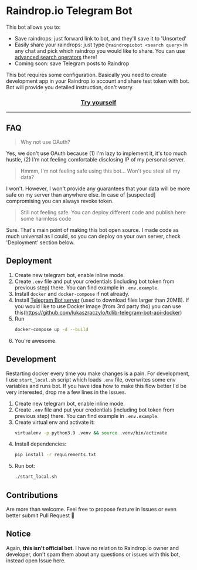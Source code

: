 # Raindrop.io Telegram Bot

This bot allows you to:
* Save raindrops: just forward link to bot, and they'll save it to 'Unsorted'
* Easily share your raindrops: just type `@raindropiobot <search query>` in any chat and pick which raindrop you would like to share. You can use [advanced search operators](https://help.raindrop.io/using-search#operators) there!
* Coming soon: save Telegram posts to Raindrop

This bot requires some configuration. Basically you need to create development app in your Raindrop.io account and share test token with bot. Bot will provide you detailed instruction, don't worry. 

<center>
    <h3><a href="https://t.me/raindropiobot">Try yourself</a></h3>
</center>

---

## FAQ

> Why not use OAuth?

Yes, we don't use OAuth because (1) I'm lazy to implement it, it's too much hustle, (2) I'm not feeling comfortable disclosing IP of my personal server. 

> Hmmm, I'm not feeling safe using this bot... Won't you steal all my data?

I won't. However, I won't provide any guarantees that your data will be more safe on my server than anywhere else. In case of [suspected] compromising you can always revoke token.

> Still not feeling safe. You can deploy different code and publish here some harmless code

Sure. That's main point of making this bot open source. I made code as much universal as I could, so you can deploy on your own server, check 'Deployment' section below. 


## Deployment

1. Create new telegram bot, enable inline mode.
1. Create `.env` file and put your credentials (including bot token from previous step) there. You can find example in `.env.example`.
1. Install `docker` and `docker-compose` if not already.
1. Install [Telegram Bot server](https://github.com/tdlib/telegram-bot-api) (used to download files larger than 20MB). If you would like to use Docker image (from 3rd party tho) you can use this(https://github.com/lukaszraczylo/tdlib-telegram-bot-api-docker)   
1. Run
    ```bash
    docker-compose up -d --build
    ```
1. You're awesome.

## Development

Restarting docker every time you make changes is a pain. For development, I use `start_local.sh` script which loads `.env` file, overwrites some env variables and runs bot. If you have idea how to make this flow better I'd be very interested, drop me a few lines in the Issues.

1. Create new telegram bot, enable inline mode.
1. Create `.env` file and put your credentials (including bot token from previous step) there. You can find example in `.env.example`.
1. Create virtual env and activate it:
    ```bash
   virtualenv -p python3.9 .venv && source .venv/bin/activate
    ```
1. Install dependencies:
    ```bash
    pip install -r requirements.txt
    ```
1. Run bot:
    ```bash
    ./start_local.sh
    ```

## Contributions

Are more than welcome. Feel free to propose feature in Issues or even better submit Pull Request 🥰


## Notice

Again, **this isn't official bot**. I have no relation to Raindrop.io owner and developer, don't spam them about any questions or issues with this bot, instead open Issue here.